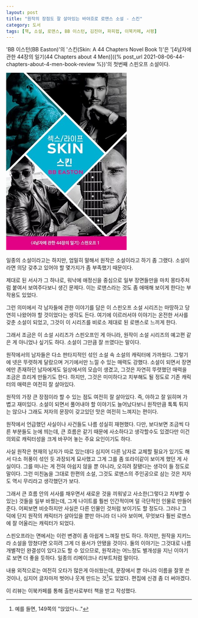 ```yaml
---
layout: post
title: "원작의 장점도 잘 살아있는 바야흐로 로맨스 소설 - 스킨"
category: 도서
tags: [책, 소설, 로맨스, BB 이스턴, 김진아, 파피펍, 이북카페, 서평]
---
```


'BB 이스턴(BB Easton)'의
'스킨(Skin: A 44 Chapters Novel Book 1)'은
'[4남자에 관한 44장의 일기(44 Chapters about 4 Men)]({% post_url 2021-08-06-44-chapters-about-4-men-book-review %})'의 첫번째 스핀오프 소설이다.

![표지](/images/44-chapters-spinoff-1-skin-book-h480.jpg)

일종의 소설이라고는 하지만, 엄밀히 말해서 원작은 소설이라고 하기 좀 그랬다.
소설이라면 의당 갖추고 있어야 할 몇가지가 좀 부족했기 때문이다.

제대로 된 서사가 그 하나로,
워낙에 애정신을 중심으로 일부 장면들만을 마치 몽타주처럼 붙여서 보여주다보니 생긴 문제다.
이는 로맨스라는 것도 좀 애매해 보이게 한다는 부작용도 있었다.

그런 의미에서 각 남자들에 관한 이야기를 담은 이 스핀오프 소설 시리즈는 마땅하고 당연히 나왔어야 할 것이었다는 생각도 든다.
여기에 이르러서야 이야기는 온전한 서사를 갖춘 소설이 되었고,
그것이 이 시리즈를 비로소 제대로 된 로맨스로 느끼게 한다.

그래서 조금은 이 소설 시리즈가 스핀오프인 게 아니라,
원작이 소설 시리즈의 예고편 같은 게 아니었나 싶기도 하다.
소설이 그만큼 잘 쓰였다는 말이다.

원작에서의 남자들은 다소 판타지적인 섞인 소설 속 소설의 캐릭터에 가까웠다.
그렇기에 넷은 뚜렷하게 달랐으며 거기에서만 느낄 수 있는 매력도 강했다.
소설이 되면서 장면에만 존재하던 남자에게도 일상에서의 모습이 생겼고,
그것은 자연히 뚜렷했던 매력을 조금은 흐리게 만들기도 한다.
하지만, 그것은 미미하다고 치부해도 될 정도로 기존 캐릭터의 매력은 여전히 잘 살아있다.

원작의 가장 큰 장점이라 할 수 있는 점도 여전히 잘 살아있다.
즉, 야하고 잘 읽히며 가볍고 재미있다.
소설이 되면서 풀어내야 할 이야기도 늘어났다보니 원작만큼 톡톡 튀지는 않으나
그래도 저자의 문장이 갖고있던 맛은 여전히 느껴지는 편이다.

원작에서 언급했던 사실이나 사건들도 나름 성실히 재현했다.
다만, 보다보면 조금씩 다른 부분들도 눈에 띄는데,
큰 흐름은 같기 때문에 사소하다고 생각할수도 있겠다만
이건 의외로 캐릭터성을 크게 바꾸어 놓는 주요 요인이기도 하다.

사실 원작은 현재의 남자가 따로 있는데다 심지어 다른 남자로 교체할 필요가 있기도 해서
다소 허풍이 섞인 듯 과장되게 묘사했고
그게 그를 좀 또라이같이 보이게 했던 게 사실이다.
그를 떠나는 게 전혀 아쉽지 않을 뿐 아니라, 오히려 잘됐다는 생각이 들 정도로 말이다.
그런 미친놈을 그대로 한편의 소설, 그것도 로맨스의 주인공으로 삼는 것은 저자도 역시 무리라고 생각했던가 보다.

그래서 큰 흐름 안의 서사를 채우면서 새로운 것을 끼워넣고 사소한(그렇다고 치부할 수 있는) 것들을 일부 바꿨는데,
그게 나이트를 훨씬 인간적이며 덜 극단적인 인물로 만들어준다.
어찌보면 비슷하지만 사실은 다른 인물인 것처럼 보이기도 할 정도다.
그러나 그 덕에 단지 원작의 캐릭터가 살아있을 뿐만 아니라 더 나아 보이며,
무엇보다 훨씬 로맨스에 잘 어울리는 캐릭터가 되었다.

스핀오프라는 면에서는 이런 변경이 좀 아쉽게 느껴질 만도 하다.
하지만, 원작을 지키느라 소설을 망쳤다면 오히려 그게 더 용서가 안됐을 것이다.
둘의 이야기는 그것대로 나름 개별적인 완결성이 있다고도 할 수 있으므로,
원작과는 어느정도 별개성을 지닌 이야기로 보면 더 좋을 듯하다.
일종의 리메이크나 리부트처럼 말이다.

내용 외적으로는 여전히 오타가 많은게 아쉬웠는데,
문장에서 뿐 아니라 이름을 잘못 쓴 것이나, 심지어 글자마저 벗어나 웃게 만드는 것[^1]도 있었다.
편집에 신경 좀 더 써야겠다.

[^1]: 예를 들면, 149쪽의 "앉았다ㄴ."




<div class="im im-info">
이 리뷰는 이북카페를 통해 출판사로부터 책을 받고 작성했다.
</div>

